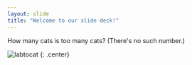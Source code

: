 ```yaml
---
layout: slide
title: "Welcome to our slide deck!"
---
```


How many cats is too many cats? (There's no such number.)

![labtocat](https://octodex.github.com/images/labtocat.png)
{: .center}
